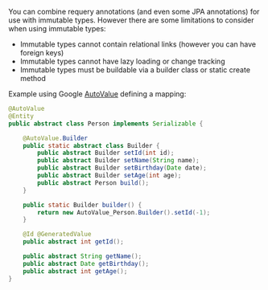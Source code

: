 You can combine requery annotations (and even some JPA annotations) for use with immutable types. However there are some limitations to consider when using immutable types:

* Immutable types cannot contain relational links (however you can have foreign keys)
* Immutable types cannot have lazy loading or change tracking
* Immutable types must be buildable via a builder class or static create method

Example using Google [AutoValue](https://github.com/google/auto) defining a mapping:

```java
@AutoValue
@Entity
public abstract class Person implements Serializable {

    @AutoValue.Builder
    public static abstract class Builder {
        public abstract Builder setId(int id);
        public abstract Builder setName(String name);
        public abstract Builder setBirthday(Date date);
        public abstract Builder setAge(int age);
        public abstract Person build();
    }

    public static Builder builder() {
        return new AutoValue_Person.Builder().setId(-1);
    }

    @Id @GeneratedValue
    public abstract int getId();

    public abstract String getName();
    public abstract Date getBirthday();
    public abstract int getAge();
}
```